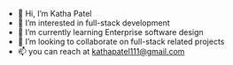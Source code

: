 - 👋 Hi, I’m Katha Patel
- 👀 I’m interested in full-stack development
- 🌱 I’m currently learning Enterprise software design
- 💞️ I’m looking to collaborate on full-stack related projects
- 📫 you can reach at kathapatel111@gmail.com

<!---
krp2001/krp2001 is a ✨ special ✨ repository because its `README.md` (this file) appears on your GitHub profile.
You can click the Preview link to take a look at your changes.
--->
